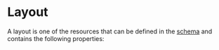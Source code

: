 # Layout

A layout is one of the resources that can be defined in the [schema](/docs/schema.md) and contains the following properties:
